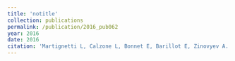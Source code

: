 ```yaml
---
title: 'notitle'
collection: publications
permalink: /publication/2016_pub062
year: 2016
date: 2016
citation: 'Martignetti L, Calzone L, Bonnet E, Barillot E, Zinovyev A. ROMA: Representation and Quantification of Module Activity from Target Expression Data. <i>Front Genet.</i> 2016. 7:18.'
---
```


